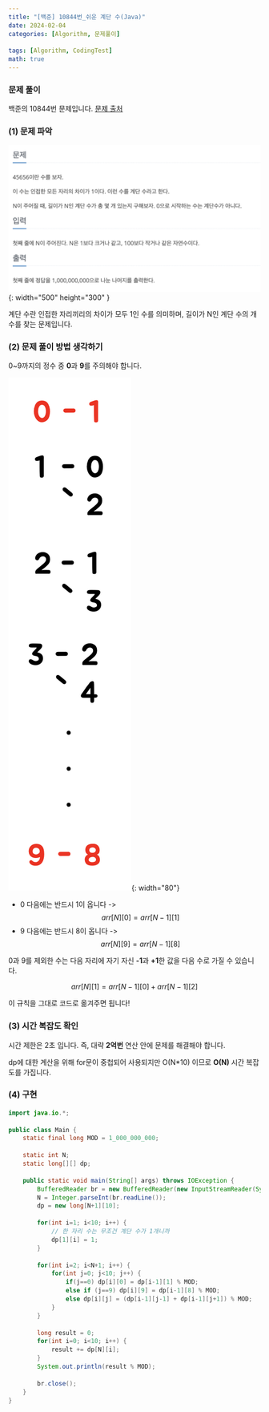 ```yaml
---
title: "[백준] 10844번_쉬운 계단 수(Java)"
date: 2024-02-04
categories: [Algorithm, 문제풀이]

tags: [Algorithm, CodingTest]
math: true
---
```


### 문제 풀이
백준의 10844번 문제입니다.
[문제 출처](https://www.acmicpc.net/problem/10844)

### (1) 문제 파악

![q](/assets/img/posts/2024-02-04/q.png){: width="500" height="300" }

계단 수란 인접한 자리끼리의 차이가 모두 1인 수를 의미하며, 길이가 N인 계단 수의 개수를 찾는 문제입니다.

### (2) 문제 풀이 방법 생각하기
0~9까지의 정수 중 **0**과 **9**를 주의해야 합니다.

![q1](/assets/img/posts/2024-02-04/q1.png){: width="80"}

- 0 다음에는 반드시 1이 옵니다 -> $$arr[N][0] = arr[N-1][1] $$
- 9 다음에는 반드시 8이 옵니다 -> $$ arr[N][9] = arr[N-1][8] $$

0과 9를 제외한 수는 다음 자리에 자기 자신 **-1**과 **+1**한 값을 다음 수로 가질 수 있습니다.

$$ arr[N][1] = arr[N-1][0] + arr[N-1][2] $$

이 규칙을 그대로 코드로 옮겨주면 됩니다!

### (3) 시간 복잡도 확인
시간 제한은 2초 입니다. 즉, 대략 **2억번** 연산 안에 문제를 해결해야 합니다. 

dp에 대한 계산을 위해 for문이 중첩되어 사용되지만 O(N*10) 이므로 **O(N)** 시간 복잡도를 가집니다.

### (4) 구현

```java
import java.io.*;

public class Main {
    static final long MOD = 1_000_000_000;

    static int N;
    static long[][] dp;
    
    public static void main(String[] args) throws IOException {
        BufferedReader br = new BufferedReader(new InputStreamReader(System.in));
        N = Integer.parseInt(br.readLine());
        dp = new long[N+1][10];

        for(int i=1; i<10; i++) {
            // 한 자리 수는 무조건 계단 수가 1개니까
            dp[1][i] = 1;
        }

        for(int i=2; i<N+1; i++) {
            for(int j=0; j<10; j++) {
                if(j==0) dp[i][0] = dp[i-1][1] % MOD;
                else if (j==9) dp[i][9] = dp[i-1][8] % MOD;
                else dp[i][j] = (dp[i-1][j-1] + dp[i-1][j+1]) % MOD;
            }
        }

        long result = 0;
        for(int i=0; i<10; i++) {
            result += dp[N][i];
        }
        System.out.println(result % MOD);

        br.close();
    }
}
```